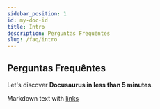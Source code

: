 ```yaml
---
sidebar_position: 1
id: my-doc-id
title: Intro
description: Perguntas Frequêntes
slug: /faq/intro
---
```


## Perguntas Frequêntes

Let's discover **Docusaurus in less than 5 minutes**.

Markdown text with [links](./hello.md)

